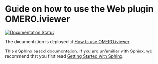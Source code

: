 # Guide on how to use the Web plugin OMERO.iviewer

[![Documentation Status](https://readthedocs.org/projects/omero-guide-iviewer/badge/?version=latest)](https://omero-guides.readthedocs.io/en/latest/iviewer/docs/index.html)


The documentation is deployed at [How to use OMERO.iviewer](https://omero-guides.readthedocs.io/en/latest/iviewer/docs/index.html)

This a Sphinx based documentation. 
If you are unfamiliar with Sphinx, we recommend that you first read 
[Getting Started with Sphinx](https://docs.readthedocs.io/en/stable/intro/getting-started-with-sphinx.html).
